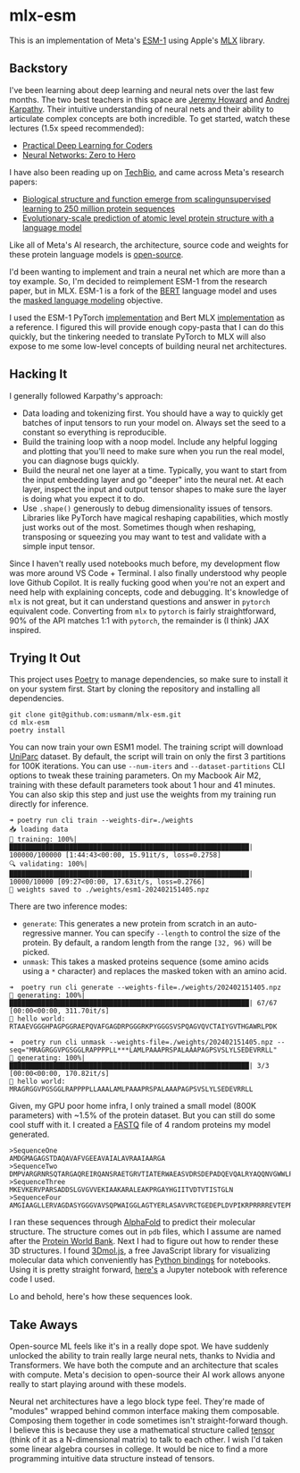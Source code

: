 # mlx-esm

This is an implementation of Meta's [ESM-1](https://huggingface.co/docs/transformers/model_doc/esm) using Apple's [MLX](https://ml-explore.github.io/mlx/build/html/index.html) library.

## Backstory

I've been learning about deep learning and neural nets over the last few months. The two best teachers in this space are [Jeremy Howard](https://twitter.com/jeremyphoward) and [Andrej Karpathy](https://twitter.com/karpathy). Their intuitive understanding of neural nets and their ability to articulate complex concepts are both incredible. To get started, watch these lectures (1.5x speed recommended):
- [Practical Deep Learning for Coders](https://course.fast.ai/)
- [Neural Networks: Zero to Hero](https://www.youtube.com/watch?v=VMj-3S1tku0&list=PLAqhIrjkxbuWI23v9cThsA9GvCAUhRvKZ)

I have also been reading up on [TechBio](https://www.nfx.com/post/biotech-to-techbio), and came across Meta's research papers:
- [Biological structure and function emerge from scalingunsupervised learning to 250 million protein sequences](https://www.pnas.org/doi/epdf/10.1073/pnas.2016239118)
- [Evolutionary-scale prediction of atomic level protein structure
with a language model](https://www.biorxiv.org/content/10.1101/2022.07.20.500902v3.full.pdf)

Like all of Meta's AI research, the architecture, source code and weights for these protein language models is [open-source](https://github.com/facebookresearch/esm).

I'd been wanting to implement and train a neural net which are more than a toy example. So, I'm decided to reimplement ESM-1 from the research paper, but in MLX. ESM-1 is a fork of the [BERT](https://huggingface.co/docs/transformers/model_doc/bert) language model and uses the [masked language modeling](https://huggingface.co/docs/transformers/main/tasks/masked_language_modeling) objective.

I used the ESM-1 PyTorch [implementation](https://github.com/facebookresearch/esm/blob/main/esm/model/esm1.py) and Bert MLX [implementation](https://github.com/ml-explore/mlx-examples/blob/main/bert/model.py) as a reference. I figured this will provide enough copy-pasta that I can do this quickly, but the tinkering needed to translate PyTorch to MLX will also expose to me some low-level concepts of building neural net architectures. 

## Hacking It

I generally followed Karpathy's approach:
- Data loading and tokenizing first. You should have a way to quickly get batches of input tensors to run your model on. Always set the seed to a constant so everything is reproducible.
- Build the training loop with a noop model. Include any helpful logging and plotting that you'll need to make sure when you run the real model, you can diagnose bugs quickly.
- Build the neural net one layer at a time. Typically, you want to start from the input embedding layer and go "deeper" into the neural net. At each layer, inspect the input and output tensor shapes to make sure the layer is doing what you expect it to do.
- Use `.shape()` generously to debug dimensionality issues of tensors. Libraries like PyTorch have magical reshaping capabilities, which mostly just works out of the most. Sometimes though when reshaping, transposing or squeezing you may want to test and validate with a simple input tensor.

Since I haven't really used notebooks much before, my development flow was more around VS Code + Terminal. I also finally understood why people love Github Copilot. It is really fucking good when you're not an expert and need help with explaining concepts, code and debugging. It's knowledge of `mlx` is not great, but it can understand questions and answer in `pytorch` equivalent code. Converting from `mlx` to `pytorch` is fairly straightforward, 90% of the API matches 1:1 with `pytorch`, the remainder is (I think) JAX inspired.

## Trying It Out

This project uses [Poetry](https://python-poetry.org/) to manage dependencies, so make sure to install it on your system first. Start by cloning the repository and installing all dependencies.

```
git clone git@github.com:usmanm/mlx-esm.git
cd mlx-esm
poetry install
```

You can now train your own ESM1 model. The training script will download [UniParc](https://www.uniprot.org/help/uniparc) dataset. By default, the script will train on only the first 3 partitions for 100K iterations. You can use `--num-iters` and `--dataset-partitions` CLI options to tweak these training parameters. On my Macbook Air M2, training with these default parameters took about 1 hour and 41 minutes. You can also skip this step and just use the weights from my training run directly for inference.

```
➜ poetry run cli train --weights-dir=./weights
📥 loading data
🚂 training: 100%|████████████████████████████████████████████████████████████| 100000/100000 [1:44:43<00:00, 15.91it/s, loss=0.2758]
🔍 validating: 100%|████████████████████████████████████████████████████████████| 10000/10000 [09:27<00:00, 17.63it/s, loss=0.2766]
💾 weights saved to ./weights/esm1-202402151405.npz
```

There are two inference modes:
- `generate`: This generates a new protein from scratch in an auto-regressive manner. You can specify `--length` to control the size of the protein. By default, a random length from the range `[32, 96)` will be picked.
- `unmask`: This takes a masked proteins sequence (some amino acids using a `*` character) and replaces the masked token with an amino acid.

```
➜  poetry run cli generate --weights-file=./weights/202402151405.npz
🌱 generating: 100%|████████████████████████████████████████████████████████████| 67/67 [00:00<00:00, 311.70it/s]
🌳 hello world: RTAAEVGGGHPAGPGGRAEPQVAFGAGDRPGGGRKPYGGGSVSPQAGVQVCTAIYGVTHGAWRLPDK

➜  poetry run cli unmask --weights-file=./weights/202402151405.npz --seq="MRAGRGGVPGSGGLRAPPPPLL***LAMLPAAAPRSPALAAAPAGPSVSLYLSEDEVRRLL"
🌱 generating: 100%|████████████████████████████████████████████████████████████| 3/3 [00:00<00:00, 170.82it/s]
🌳 hello world: MRAGRGGVPGSGGLRAPPPPLLAAALAMLPAAAPRSPALAAAPAGPSVSLYLSEDEVRRLL
```

Given, my GPU poor home infra, I only trained a small model (800K parameters) with ~1.5% of the protein dataset. But you can still do some cool stuff with it. I created a [FASTQ](https://knowledge.illumina.com/software/general/software-general-reference_material-list/000002211) file of 4 random proteins my model generated.

```
>SequenceOne
AMDGMAGAGSTDAQAVAFVGEEAVAIALAVRAAIAARGA
>SequenceTwo
DMPVARGRNRSQTARGAQREIRQANSRAETGRVTIATERWAEASVDRSDEPADQEVQALRYAQQNVGWWLPSGSGAAQAGSRPAS
>SequenceThree
MKEVKERVPARSADDSLGVGVVEKIAAKARALEAKPRGAYHGIITVDTVTISTGLN
>SequenceFour
AMGIAAGLLERVAGDASYGGGVAVSQPWAIGGLAGTYERLASAVVRCTGEDEPLDVPIKRPRRRREVTEPRAAIPDIVQREREVRKRSEQQLGFRRALVTGTRVKGGTEFRLDCVGSEERIEVVGV
```

I ran these sequences through [AlphaFold](https://github.com/google-deepmind/alphafold) to predict their molecular structure. The structure comes out in `pdb` files, which I assume are named after the [Protein World Bank](https://en.wikipedia.org/wiki/Protein_Data_Bank). Next I had to figure out how to render these 3D structures. I found [3Dmol.js](https://3dmol.csb.pitt.edu/), a free JavaScript library for visualizing molecular data which conveniently has [Python bindings](https://pypi.org/project/py3Dmol/) for notebooks. Using it is pretty straight forward, [here's](https://github.com/usmanm/mlx-esm/blob/main/notebooks/3dmol.ipynb) a Jupyter notebook with reference code I used.

Lo and behold, here's how these sequences look.

## Take Aways

Open-source ML feels like it's in a really dope spot. We have suddenly unlocked the ability to train really large neural nets, thanks to Nvidia and Transformers. We have both the compute and an architecture that scales with compute. Meta's decision to open-source their AI work allows anyone really to start playing around with these models. 

Neural net architectures have a lego block type feel. They're made of "modules" wrapped behind common interface making them composable. Composing them together in code sometimes isn't straight-forward though. I believe this is because they use a mathematical structure called [tensor](https://en.wikipedia.org/wiki/Tensor) (think of it as a N-dimensional matrix) to talk to each other. I wish I'd taken some linear algebra courses in college. It would be nice to find a more programming intuitive data structure instead of tensors.
